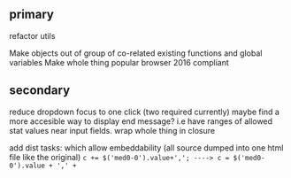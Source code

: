 primary
-------

refactor utils

Make objects out of group of co-related existing functions and global variables
Make whole thing popular browser 2016 compliant

secondary
---------

reduce dropdown focus to one click (two required currently)
maybe find a more accesible way to display end message? i.e have ranges of allowed stat values near input fields.
wrap whole thing in closure

add dist tasks: which allow embeddability (all source dumped into one html file like the original)
`c += $('med0-0').value+','; ----> c = $('med0-0').value + ',' +`
